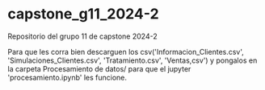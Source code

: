 # capstone_g11_2024-2
Repositorio del grupo 11 de capstone 2024-2

Para que les corra bien descarguen los csv('Informacion_Clientes.csv', 'Simulaciones_Clientes.csv', 'Tratamiento.csv', 'Ventas,csv') y pongalos en la carpeta Procesamiento de datos/ para que el jupyter 'procesamiento.ipynb' les funcione.